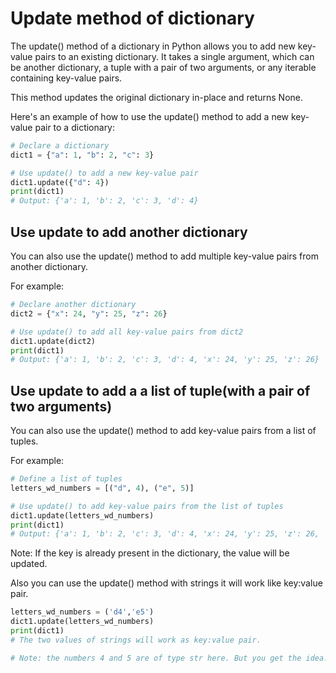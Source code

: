 # Update method of dictionary

The update() method of a dictionary in Python allows you to add new key-value pairs to an existing dictionary. It takes a single argument, which can be another dictionary, a tuple with a pair of two arguments, or any iterable containing key-value pairs.

This method updates the original dictionary in-place and returns None.

Here's an example of how to use the update() method to add a new key-value pair to a dictionary:

```python
# Declare a dictionary
dict1 = {"a": 1, "b": 2, "c": 3}

# Use update() to add a new key-value pair
dict1.update({"d": 4})
print(dict1)
# Output: {'a': 1, 'b': 2, 'c': 3, 'd': 4}
```

## Use update to add another dictionary

You can also use the update() method to add multiple key-value pairs from another dictionary.

For example:

```python
# Declare another dictionary
dict2 = {"x": 24, "y": 25, "z": 26}

# Use update() to add all key-value pairs from dict2
dict1.update(dict2)
print(dict1)
# Output: {'a': 1, 'b': 2, 'c': 3, 'd': 4, 'x': 24, 'y': 25, 'z': 26}
```

## Use update to add a a list of tuple(with a pair of two arguments)

You can also use the update() method to add key-value pairs from a list of tuples.

For example:

```python
# Define a list of tuples
letters_wd_numbers = [("d", 4), ("e", 5)]

# Use update() to add key-value pairs from the list of tuples
dict1.update(letters_wd_numbers)
print(dict1)
# Output: {'a': 1, 'b': 2, 'c': 3, 'd': 4, 'x': 24, 'y': 25, 'z': 26, 'd': 4, 'e': 5}
```

Note: If the key is already present in the dictionary, the value will be updated.

Also you can use the update() method with strings it will work like key:value pair.

```python
letters_wd_numbers = ('d4','e5')
dict1.update(letters_wd_numbers)
print(dict1)
# The two values of strings will work as key:value pair.

# Note: the numbers 4 and 5 are of type str here. But you get the idea.
```
